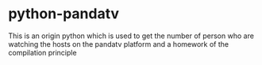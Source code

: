 # python-pandatv
This is an origin python which is used to get the number of person who are watching the hosts on the pandatv platform
and a homework of the compilation principle
